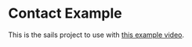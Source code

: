 # Contact Example

This is the sails project to use with [this example video](https://www.youtube.com/watch?v=84TXJ4CxeKw).
